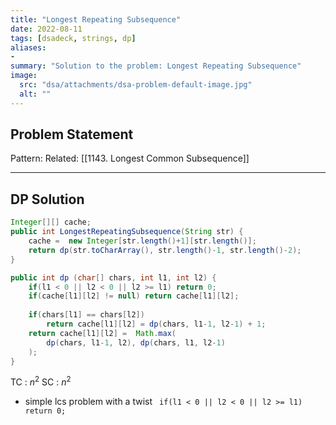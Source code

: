 ```yaml
---
title: "Longest Repeating Subsequence"
date: 2022-08-11
tags: [dsadeck, strings, dp]
aliases:
- 
summary: "Solution to the problem: Longest Repeating Subsequence"
image:
  src: "dsa/attachments/dsa-problem-default-image.jpg"
  alt: ""
---
```


## Problem Statement


Pattern: 
Related: [[1143. Longest Common Subsequence]]

---

## DP Solution
``` java
Integer[][] cache;
public int LongestRepeatingSubsequence(String str) {
	cache =  new Integer[str.length()+1][str.length()];
	return dp(str.toCharArray(), str.length()-1, str.length()-2);
}

public int dp (char[] chars, int l1, int l2) {
	if(l1 < 0 || l2 < 0 || l2 >= l1) return 0;
	if(cache[l1][l2] != null) return cache[l1][l2];
	
	if(chars[l1] == chars[l2])
		return cache[l1][l2] = dp(chars, l1-1, l2-1) + 1;
	return cache[l1][l2] =  Math.max(
		dp(chars, l1-1, l2), dp(chars, l1, l2-1)
	);
}
```
TC : $n^2$
SC : $n^2$

- simple lcs problem with a twist `	if(l1 < 0 || l2 < 0 || l2 >= l1) return 0;`




